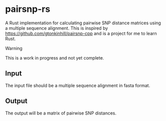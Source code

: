 # pairsnp-rs

A Rust implementation for calculating pairwise SNP distance matrices using a multiple sequence alignment. This is inspired by https://github.com/gtonkinhill/pairsnp-cpp and is a project for me to learn Rust.

> [!WARNING]
> This is a work in progress and not yet complete.

## Input

The input file should be a multiple sequence alignment in fasta format.

## Output

The output will be a matrix of pairwise SNP distances.
